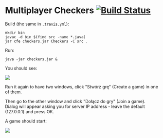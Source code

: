 # Multiplayer Checkers [![Build Status](https://travis-ci.org/AdamStelmaszczyk/Checkers.svg?branch=master)](https://travis-ci.org/AdamStelmaszczyk/Checkers)

Build (the same in [`.travis.yml`](https://github.com/AdamStelmaszczyk/Checkers/blob/master/.travis.yml)):

```
mkdir bin
javac -d bin $(find src -name *.java)
jar cfe checkers.jar Checkers -C src .
```

Run:

```
java -jar checkers.jar &
```

You should see:

<img src="http://i.imgur.com/Vrx1yhA.png"/>

Run it again to have two windows, click "Stwórz grę" (Create a game) in one of them.

Then go to the other window and click "Dołącz do gry" (Join a game). Dialog will appear asking you for server IP address - leave the default (127.0.0.1) and press OK.

A game should start:

<img src="http://i.imgur.com/gHESyRn.png"/>


